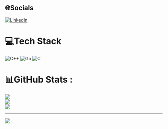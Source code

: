 
## 🌐Socials
[![LinkedIn](https://img.shields.io/badge/LinkedIn-%230077B5.svg?logo=linkedin&logoColor=white)](https://linkedin.com/in/https://www.linkedin.com/in/lan-tr%E1%BA%A7n-7428552b0/) 

# 💻Tech Stack
![C++](https://img.shields.io/badge/c++-%2300599C.svg?style=for-the-badge&logo=c%2B%2B&logoColor=white) ![Go](https://img.shields.io/badge/go-%2300ADD8.svg?style=for-the-badge&logo=go&logoColor=white) ![C](https://img.shields.io/badge/c-%2300599C.svg?style=for-the-badge&logo=c&logoColor=white)
# 📊GitHub Stats :
![](https://github-readme-stats.vercel.app/api?username=JocelynWS&theme=radical&hide_border=false&include_all_commits=false&count_private=false)<br/>
![](https://github-readme-streak-stats.herokuapp.com/?user=JocelynWS&theme=radical&hide_border=false)<br/>
![](https://github-readme-stats.vercel.app/api/top-langs/?username=JocelynWS&theme=radical&hide_border=false&include_all_commits=false&count_private=false&layout=compact)

---
[![](https://visitcount.itsvg.in/api?id=JocelynWS&icon=0&color=0)](https://visitcount.itsvg.in)
